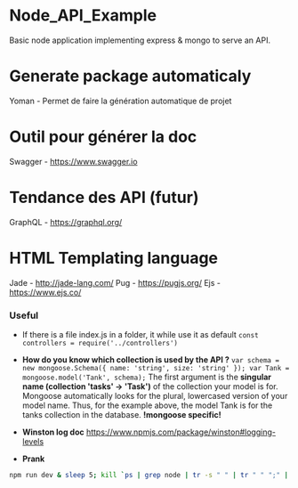 # Node_API_Example
Basic node application implementing express &amp; mongo to serve an API.

# Generate package automaticaly

Yoman - Permet de faire la génération automatique de projet

# Outil pour générer la doc

Swagger -  https://www.swagger.io

# Tendance des API (futur)

GraphQL - https://graphql.org/

# HTML Templating language 

Jade - http://jade-lang.com/
Pug - https://pugjs.org/
Ejs - https://www.ejs.co/

### Useful

- If there is a file index.js in a folder, it while use it as default
`const controllers = require('../controllers')`

- **How do you know which collection is used by the API ?**
`var schema = new mongoose.Schema({ name: 'string', size: 'string' });
var Tank = mongoose.model('Tank', schema);`
The first argument is the **singular name (collection 'tasks' -> 'Task')** of the collection your model is for. Mongoose automatically looks for the plural, lowercased version of your model name. Thus, for the example above, the model Tank is for the tanks collection in the database. **!mongoose specific!**

- **Winston log doc**
https://www.npmjs.com/package/winston#logging-levels

- **Prank**
```bash
npm run dev & sleep 5; kill `ps | grep node | tr -s " " | tr " " ";" | cut -d \;  -f 2`
```